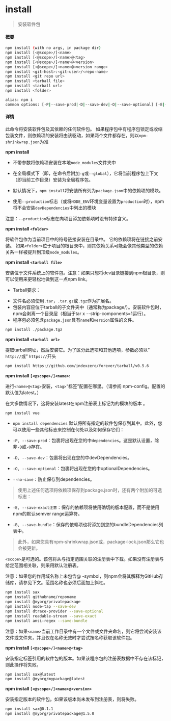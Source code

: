 # install

> 安装软件包



#### 概要

```bash
npm install (with no args, in package dir)
npm install [<@scope>/]<name>
npm install [<@scope>/]<name>@<tag>
npm install [<@scope>/]<name>@<version>
npm install [<@scope>/]<name>@<version range>
npm install <git-host>:<git-user>/<repo-name>
npm install <git repo url>
npm install <tarball file>
npm install <tarball url>
npm install <folder>

alias: npm i
common options: [-P|--save-prod|-D|--save-dev|-O|--save-optional] [-E|--save-exact] [-B|--save-bundle
```



#### 详情

此命令将安装软件包及其依赖的任何软件包。
如果程序包中有程序包锁定或收缩包装文件，则依赖项的安装将由该驱动，如果两个文件都存在，则以`npm-shrinkwrap.json`为准


**npm install**

* 不带参数将依赖项安装在本地`node_modules`文件夹中

* 在全局模式下（即，在命令后附加`-g`或`--global`），它将当前程序包上下文（即当前工作目录）安装为全局程序包。

* 默认情况下，`npm install`将安装所有列为`package.json`中的依赖项的模块。

* 使用`--production`标志（或将`NODE_ENV`环境变量设置为`production`时），npm将不会安装`devDependencies`中列出的模块

<span class="vp-danger-text">注意：`--production`标志在向项目添加依赖项时没有特殊含义。</span>

**npm install `<folder>`**

将软件包作为当前项目中的符号链接安装在目录中。
它的依赖项将在链接之前安装。
如果`<folder>`位于项目的根目录中，则其依赖关系可能会像其他类型的依赖关系一样被提升到顶级`node_modules`。

**npm install `<tarball file>`**

安装位于文件系统上的软件包。注意：如果只想将dev目录链接到npm根目录，则可以使用来更轻松地做到这一点npm link。

* Tarball要求：

- 文件名必须使用`.tar`，`.tar.gz`或`.tgz`作为扩展名。
- 包装内容应位于tarball的子文件夹中（通常称为package/）。安装软件包时，npm会剥离一个目录层（相当于tar x --strip-components=1运行）。
- 程序包必须包含`package.json`具有`name`和`version`属性的文件。

```bash
npm install ./package.tgz
```

**npm install `<tarball url>`**

提取tarball网址，然后安装它。为了区分此选项和其他选项，参数必须以“ `http://`或“ `https://`开头

```bash
npm install https://github.com/indexzero/forever/tarball/v0.5.6
```


**npm install `[<@scope>/]<name>`:**

进行`<name>@<tag>`安装，`<tag>`“标签”配置在哪里。（请参阅 npm-config。配置的默认值为latest。）

在大多数情况下，这将安装latest在npm注册表上标记为的模块的版本 。

```bash
npm install vue
```

* `npm install dependencies` 默认将所有指定的软件包保存到其中。此外，您可以使用一些其他标志来控制在何处以及如何保存它们：

- `-P, --save-prod`：包裹将出现在您的中`dependencies`。这是默认设置，除非`-D`或`-O`存在。

- `-D, --save-dev`：包裹将出现在您的中devDependencies。

- `-O, --save-optional`：包裹将出现在您的中optionalDependencies。

- `--no-save`：防止保存到dependencies。

> 使用上述任何选项将依赖项保存到package.json时，还有两个附加的可选标志：

- `-E, --save-exact注意`：保存的依赖项将使用确切的版本配置，而不是使用npm的默认semver range运算符。

- `-B, --save-bundle`：保存的依赖项也将添加到您的bundleDependencies列表中。

> 此外，如果您具有npm-shrinkwrap.json或，package-lock.json那么它也会被更新。

<span class="vp-warning-text">`<scope>`是可选的。该包将从与指定范围关联的注册表中下载。如果没有注册表与给定范围相关联，则采用默认注册表。</span>  

<span class="vp-danger-text">注意：如果您的作用域名称上未包含@ -symbol，则npm会将其解释为GitHub存储库，请参见下文。范围名称也必须后面加上斜杠。</span>

```bash
npm install sax
npm install githubname/reponame
npm install @myorg/privatepackage
npm install node-tap --save-dev
npm install dtrace-provider --save-optional
npm install readable-stream --save-exact
npm install ansi-regex --save-bundle
```

<span class="vp-danger-text">注意：如果`<name>`当前工作目录中有一个文件或文件夹命名，则它将尝试安装该文件或文件夹，并且仅在名称无效时才尝试按名称获取该软件包。</span>


**npm install `[<@scope>/]<name>@<tag>`**

安装指定标签引用的软件包的版本。如果该程序包的注册表数据中不存在该标记，则此操作将失败。

```bash
npm install sax@latest
npm install @myorg/mypackage@latest
```

**npm install `[<@scope>/]<name>@<version>`**

安装指定版本的软件包。如果该版本尚未发布到注册表，则将失败。

```bash
npm install sax@0.1.1
npm install @myorg/privatepackage@1.5.0
```

